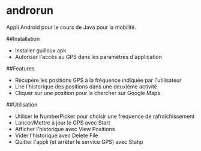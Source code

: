 # androrun

Appli Android pour le cours de Java pour la mobilité.

##Installation
* Installer guilloux.apk
* Autoriser l'accès au GPS dans les paramètres d'application


##Features
* Récupère les positions GPS à la fréquence indiquée par l'utilisateur
* Lire l'historique des positions dans une deuxième activité
* Cliquer sur une position pour la chercher sur Google Maps

##Utilisation
* Utiliser le NumberPicker pour choisir une fréquence de rafraîchissement
* Lancer/Mettre à jour le GPS avec Start
* Afficher l'historique avec View Positions
* Vider l'historique avec Delete File
* Quitter l'appli (et arrêter le service GPS) avec Stahp
